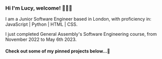### Hi I'm Lucy, welcome! 👩🏻‍💻

I am a Junior Software Engineer based in London, with proficiency in: JavaScript | Python | HTML | CSS.

I just completed General Assembly's Software Engineering course, from November 2022 to May 6th 2023.

#### Check out some of my pinned projects below...🌱 
